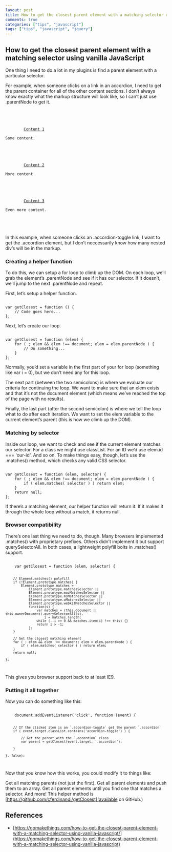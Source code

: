 ```yaml
---
layout: post
title: How to get the closest parent element with a matching selector using vanilla JavaScript
comments: true
categories: ["tips", "javascript"]
tags: ["tips", "javascript", "jquery"]
---
```


## How to get the closest parent element with a matching selector using vanilla JavaScript

One thing I need to do a lot in my plugins is find a parent element with a particular selector.

For example, when someone clicks on a link in an accordion, I need to get the parent container for all of the other content sections. I don’t always know exactly what the markup structure will look like, so I can’t just use .parentNode to get it.

<code>
<div class="accordion">
	<div>
		<a class="accordion-toggle" href="#content-1">Content 1</a>
		<div id="content-1">Some content.</div>
	</div>
	<div>
		<a class="accordion-toggle" href="#content-2">Content 2</a>
		<div id="content-2">More content.</div>
	</div>
	<div>
		<a class="accordion-toggle" href="#content-3">Content 3</a>
		<div id="content-3">Even more content.</div>
	</div>
</div>
</code>

In this example, when someone clicks an .accordion-toggle link, I want to get the .accordion element, but I don’t neccessarily know how many nested div’s will be in the markup.

### Creating a helper function 

To do this, we can setup a for loop to climb up the DOM. On each loop, we’ll grab the element’s .parentNode and see if it has our selector. If it doesn’t, we’ll jump to the next .parentNode and repeat.

First, let’s setup a helper function.

<code>
var getClosest = function () {
	// Code goes here...
};
</code>

Next, let’s create our loop.

<code>
var getClosest = function (elem) {
	for ( ; elem && elem !== document; elem = elem.parentNode ) {
		// Do something...
	}
};
</code>

Normally, you’d set a variable in the first part of your for loop (something like var i = 0), but we don’t need any for this loop.

The next part (between the two semicolons) is where we evaluate our criteria for continuing the loop. We want to make sure that an elem exists and that it’s not the document element (which means we’ve reached the top of the page with no results).

Finally, the last part (after the second semicolon) is where we tell the loop what to do after each iteration. We want to set the elem variable to the current element’s parent (this is how we climb up the DOM).

### Matching by selector 

Inside our loop, we want to check and see if the current element matches our selector. For a class we might use classList. For an ID we’d use elem.id === 'our-id'. And so on. To make things easy, though, let’s use the .matches() method, which checks any valid CSS selector.

<code>
var getClosest = function (elem, selector) {
	for ( ; elem && elem !== document; elem = elem.parentNode ) {
		if ( elem.matches( selector ) ) return elem;
	}
	return null;
};
</code>

If there’s a matching element, our helper function will return it. If it makes it through the whole loop without a match, it returns null.

### Browser compatibility 

There’s one last thing we need to do, though. Many browsers implemented .matches() with proprietary prefixes. Others didn’t implement it but support querySelectorAll. In both cases, a lightweight polyfill bolts in .matches() support.

<code>
	var getClosest = function (elem, selector) {

		// Element.matches() polyfill
		if (!Element.prototype.matches) {
		    Element.prototype.matches =
		        Element.prototype.matchesSelector ||
		        Element.prototype.mozMatchesSelector ||
		        Element.prototype.msMatchesSelector ||
		        Element.prototype.oMatchesSelector ||
		        Element.prototype.webkitMatchesSelector ||
		        function(s) {
		            var matches = (this.document || this.ownerDocument).querySelectorAll(s),
		                i = matches.length;
		            while (--i >= 0 && matches.item(i) !== this) {}
		            return i > -1;
		        };
		}

		// Get the closest matching element
		for ( ; elem && elem !== document; elem = elem.parentNode ) {
			if ( elem.matches( selector ) ) return elem;
		}
		return null;

	};
</code>

This gives you browser support back to at least IE9.

### Putting it all together

Now you can do something like this:

<code>
	document.addEventListener('click', function (event) {

		// If the clicked item is an `.accordion-toggle` get the parent `.accordion`
		if ( event.target.classList.contains('accordion-toggle') ) {

			// Get the parent with the `.accordion` class
			var parent = getClosest(event.target, '.accordion');

		}

	}, false);
</code>

Now that you know how this works, you could modify it to things like:

Get all matching parents (not just the first).
Get all parent elements and push them to an array.
Get all parent elements until you find one that matches a selector.
And more!
This helper method is [https://github.com/cferdinandi/getClosest](available on GitHub.)

## References

* [https://gomakethings.com/how-to-get-the-closest-parent-element-with-a-matching-selector-using-vanilla-javascript/](https://gomakethings.com/how-to-get-the-closest-parent-element-with-a-matching-selector-using-vanilla-javascript)